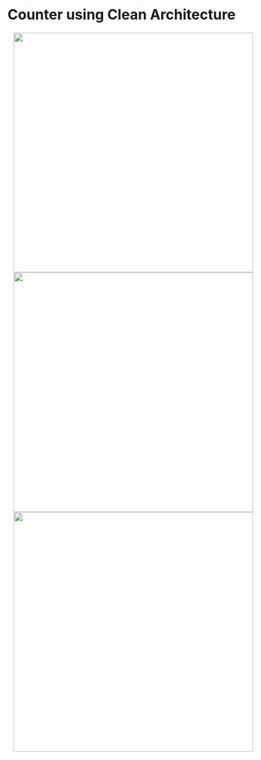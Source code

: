 # Counter using Clean Architecture


<div align="center">
  <img src="https://user-images.githubusercontent.com/54752439/139579595-683ec32e-3328-4493-aab1-5f4daa831cb7.png" height="480px" />
  </div>
  
  <div align="center">
  <img src="https://user-images.githubusercontent.com/54752439/139579597-09c77382-911e-4eb7-9feb-0559feb5f7d8.png" height="480px" />
  </div>
  
   <div align="center">
  <img src="https://user-images.githubusercontent.com/54752439/139579599-c1f17997-bb28-4448-a38d-27ec9b6be169.png" height="480px" />
  </div>

